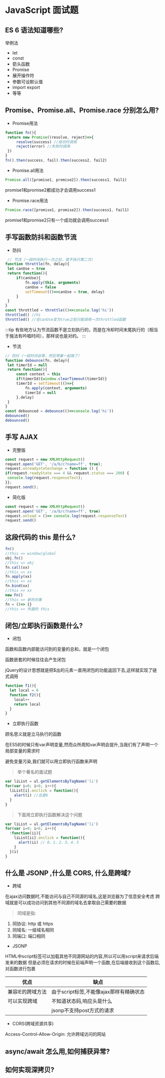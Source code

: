# JavaScript 面试题

## ES 6 语法知道哪些?

举例法
- let
- const 
- 箭头函数
- Promise
- 展开操作符
- 参数可设默认值
- import export
- 等等

## Promise、Promise.all、Promise.race 分别怎么用?

- Promise用法

```js
function fn(){
 return new Promise((resolve, reject)=>{
     resolve(success) //成功时调用 
     reject(error) //失败时调用 
 })
}
fn().then(success, fail).then(success2, fail2)
```

- Promise.all用法

```js
Promise.all([promise1, promise2]).then(success1, fail1)
```
promise1和promise2都成功才会调用success1

- Promise.race用法

```js
Promise.race([promise1, promise2]).then(success1, fail1)
```
promise1和promise2只有一个成功就会调用success1


## 手写函数防抖和函数节流

- 防抖

```js
 // 节流（一段时间执行一次之后，就不执行第二次）
function throttle(fn, delay){
 let canUse = true
 return function(){
     if(canUse){
         fn.apply(this, arguments)
         canUse = false
         setTimeout(()=>canUse = true, delay)
     }
 }
}
const throttled = throttle(()=>console.log('hi'))
throttled() //hi
throttled() //在canUse变为true之前只能调用一次throttled函数
```
:::tip
有些地方认为节流函数不是立刻执行的，而是在冷却时间末尾执行的（相当于施法有吟唱时间），那样说也是对的。
:::

- 节流 

```js
// 防抖（一段时间会等，然后带着一起做了）
function debounce(fn, delay){
 let timerId = null
 return function(){
     const context = this
     if(timerId){window.clearTimeout(timerId)}
     timerId = setTimeout(()=>{
         fn.apply(context, arguments)
         timerId = null
     },delay)
 }
}
const debounced = debounce(()=>console.log('hi'))
debounced()
debounced()
```

## 手写 AJAX

- 完整版

```js
const request = new XMLHttpRequest()
request.open('GET', '/a/b/c?name=ff', true);
request.onreadystatechange = function () {
if(request.readyState === 4 && request.status === 200) {
 console.log(request.responseText);
}};
request.send();
```

- 简化版


```js
const request = new XMLHttpRequest()
request.open('GET', '/a/b/c?name=ff', true)
request.onload = ()=> console.log(request.responseText)
request.send()
```

## 这段代码的 this 是什么?

```js
fn()
//this => window/global
obj.fn()
//this => obj
fn.call(xx)
//this => xx
fn.apply(xx)
//this => xx
fn.bind(xx)
//this => xx
new Fn()
//this => 新的对象
fn = ()=> {}
//this => 外面的 this
```

## 闭包/立即执行函数是什么?

- 闭包

函数和函数内部能访问到的变量的总和，就是一个闭包

函数嵌套的时候往往会产生闭包

jQuery的设计思想就是把$出的元素一直用闭包的功能返回下去,这样就实现了链式调用

```js
function f1(){
  let local = 0
  function f2(){
    local++
    return local  
  }
}
```

- 立即执行函数

顾名思义就是立马执行的函数

在ES5的时候只有var声明变量,然而众所周知var声明会提升,当我们有了声明一个局部变量的需求时

避免变量污染,我们就可以用立即执行函数来声明

>举个著名的面试题

```js
var liList = ul.getElementsByTagName('li')
for(var i=0; i<6; i++){
  liList[i].onclick = function(){
    alert(i) //总是6
  }
}
```

>下面用立即执行函数解决这个问题

```js
var liList = ul.getElementsByTagName('li')
for(var i=0; i<6; i++){
  !function(ii){
    liList[ii].onclick = function(){
      alert(ii) // 0、1、2、3、4、5
    }
  }(i)
}
```

## 什么是 JSONP ,什么是 CORS, 什么是跨域?

- 跨域

在ajax访问数据时,不能访问与自己不同源的域名,这是浏览器为了信息安全考虑
跨域就是可以成功访问到其他不同源的域名去拿取自己需要的数据

>同域是指:
1. 同协议: http 或 https
2. 同域名: 一级域名相同
3. 同端口: 端口相同

- JSONP

HTML中script标签可以加载其他不同源网站的内容,所以可以用script来请求后端发来的数据
但是必须在请求的时候在前端声明一个函数,在后端接收到这个函数后,对函数进行包裹

|优点|缺点|
|---|---|
|兼容IE的跨域方法|由于script标签,不能像ajax那样有精确状态|
|可以实现跨域| 不知道状态码,响应头是什么|
||jsonp不支持post方式的请求|


- CORS(跨域资源共享)

Access-Control-Allow-Origin: 允许跨域访问的网站


## async/await 怎么用,如何捕获异常?

## 如何实现深拷贝?
